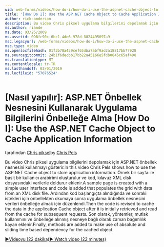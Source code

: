 ```yaml
---
uid: web-forms/videos/how-do-i/how-do-i-use-the-aspnet-cache-object-to-cache-application-information
title: '[How Do I]: Use the ASP.NET Cache Object to Cache Application Information | Microsoft Docs'
author: rick-anderson
description: Bu video Chris piksel uygulama bilgilerini depolamak için ASP.NET önbellek nesnesini kullanmayı gösterir. Örnek bir sayfa basit bir kullanıcı arabirimi ile oluşturulan bir...
ms.author: riande
ms.date: 03/26/2009
ms.assetid: 098fc90c-6bc1-4de6-978d-8024495097a9
msc.legacyurl: /web-forms/videos/how-do-i/how-do-i-use-the-aspnet-cache-object-to-cache-application-information
msc.type: video
ms.openlocfilehash: 01f3b78a459cef65dba7abf9ad2a18817bb77928
ms.sourcegitcommit: 24b1f6decbb17bb22a45166e5fdb0845c65af498
ms.translationtype: MT
ms.contentlocale: tr-TR
ms.lasthandoff: 03/01/2019
ms.locfileid: "57076524"
---
```

<a name="how-do-i-use-the-aspnet-cache-object-to-cache-application-information"></a>[Nasıl yapılır]: ASP.NET Önbellek Nesnesini Kullanarak Uygulama Bilgilerini Önbelleğe Alma
[How Do I]: Use the ASP.NET Cache Object to Cache Application Information
====================
<span data-ttu-id="b4aba-104">tarafından [Chris piksel](https://twitter.com/chrispels)</span><span class="sxs-lookup"><span data-stu-id="b4aba-104">by [Chris Pels](https://twitter.com/chrispels)</span></span>

<span data-ttu-id="b4aba-105">Bu video Chris piksel uygulama bilgilerini depolamak için ASP.NET önbellek nesnesini kullanmayı gösterir.</span><span class="sxs-lookup"><span data-stu-id="b4aba-105">In this video Chris Pels shows how to use the ASP.NET Cache object to store application information.</span></span> <span data-ttu-id="b4aba-106">Örnek bir sayfa ile basit bir kullanıcı arabirimi oluşturulur ve kod, kılavuz XML disk dosyasındaki verilerle doldurur eklenir.</span><span class="sxs-lookup"><span data-stu-id="b4aba-106">A sample page is created with a simple user interface and code is added that populates the grid with data from an XML disk file.</span></span> <span data-ttu-id="b4aba-107">Ardından kod başlangıçta alındığında ve sonraki istekleri için önbellekten okumaya sonra uygulama önbellek nesnesini verileri önbelleğe almak için düzenlendi.</span><span class="sxs-lookup"><span data-stu-id="b4aba-107">Then the code is revised to cache the data in the application Cache object after it is initially retrieved and read from the cache for subsequent requests.</span></span> <span data-ttu-id="b4aba-108">Son olarak, yöntemler, mutlak kullanımını ve önbelleğe alınmış nesneye bağlı olarak zaman bağımlılık kayan eklenir.</span><span class="sxs-lookup"><span data-stu-id="b4aba-108">Finally, methods are added to make use of absolute and sliding time based dependency for the cached object.</span></span>

[<span data-ttu-id="b4aba-109">&#9654;Videoyu (22 dakika)</span><span class="sxs-lookup"><span data-stu-id="b4aba-109">&#9654; Watch video (22 minutes)</span></span>](https://channel9.msdn.com/Blogs/ASP-NET-Site-Videos/how-do-i-use-the-aspnet-cache-object-to-cache-application-information)
